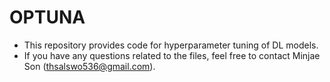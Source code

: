 # OPTUNA
- This repository provides code for hyperparameter tuning of DL models.
- If you have any questions related to the files, feel free to contact Minjae Son (thsalswo536@gmail.com).
